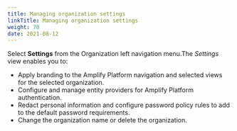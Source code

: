 ```yaml
---
title: Managing organization settings
linkTitle: Managing organization settings
weight: 70
date: 2021-08-12
---
```


Select **Settings** from the Organization left navigation menu.The *Settings* view enables you to:

* Apply branding to the Amplify Platform navigation and selected views for the selected organization.
* Configure and manage entity providers for Amplify Platform authentication.
* Redact personal information and configure password policy rules to add to the default password requirements.
* Change the organization name or delete the organization.